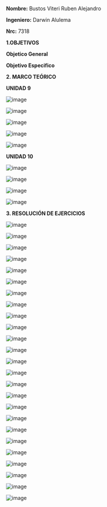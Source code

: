 **Nombre:** Bustos Viteri Ruben Alejandro

**Ingeniero:** Darwin Alulema

**Nrc:** 7318

**1.OBJETIVOS**

**Objetico General**

**Objetivo Especifico**

**2. MARCO TEÓRICO**

**UNIDAD 9**

![image](https://user-images.githubusercontent.com/105680588/177930956-dd76f04e-b1b0-4404-b946-f0602999888e.png)

![image](https://user-images.githubusercontent.com/105680588/177931016-0ce77c9e-ae3c-44b4-bb4f-dcb9f2a37f72.png)

![image](https://user-images.githubusercontent.com/105680588/177931075-a6f70f63-27d0-4f0b-9205-c19e6061a8e1.png)

![image](https://user-images.githubusercontent.com/105680588/177931127-8f3161b2-2641-422b-a4c7-6a0b7f84d65b.png)

![image](https://user-images.githubusercontent.com/105680588/177931184-6b4bc182-be4f-40d5-834a-19e49ae71ed3.png)

**UNIDAD 10**

![image](https://user-images.githubusercontent.com/105680588/177931275-c687cce9-7284-4bde-92a3-16ebf209fee9.png)

![image](https://user-images.githubusercontent.com/105680588/177931344-446ec8d5-583b-4045-8ffc-e33505a493d6.png)

![image](https://user-images.githubusercontent.com/105680588/177931415-5abc6bd7-6843-486f-a73b-1b8d3e8d91ce.png)

![image](https://user-images.githubusercontent.com/105680588/177931474-156bdd05-eb3a-45f7-87db-e5949bd44c91.png)

**3. RESOLUCIÓN DE EJERCICIOS**

![image](https://user-images.githubusercontent.com/105680588/177931874-371475cd-fddc-4013-b0b0-78a0c4ea9b58.png)

![image](https://user-images.githubusercontent.com/105680588/177931943-5c9eb940-6525-4b17-b489-abf9980bea33.png)

![image](https://user-images.githubusercontent.com/105680588/177931991-5c0fe096-ac79-41bc-a065-f25b15829fc1.png)

![image](https://user-images.githubusercontent.com/105680588/177932032-842a0a12-b96e-45af-9469-b8f0f50a254b.png)

![image](https://user-images.githubusercontent.com/105680588/177932065-fb88eb2f-2dee-4c11-99fc-0d21edffdb19.png)

![image](https://user-images.githubusercontent.com/105680588/177932112-2a5c9320-73dd-4ca8-8730-67809a6e6e9c.png)

![image](https://user-images.githubusercontent.com/105680588/177932139-29b434e7-9fc9-41d0-afd3-b558ac415619.png)

![image](https://user-images.githubusercontent.com/105680588/177932180-b531bada-6494-4841-90ef-d5b9e784f4ab.png)

![image](https://user-images.githubusercontent.com/105680588/177932230-8cad5204-381d-4117-a870-2d4eb9fdd656.png)

![image](https://user-images.githubusercontent.com/105680588/177932256-158de950-35a1-49d9-b1ec-6620d845ec1c.png)

![image](https://user-images.githubusercontent.com/105680588/177932290-e6bcbc2c-09c0-482c-bf06-f3e2444cff6c.png)

![image](https://user-images.githubusercontent.com/105680588/177932317-7cf419c4-68f6-48b3-b9a8-faef0a418313.png)

![image](https://user-images.githubusercontent.com/105680588/177932345-65103ffe-a899-4946-9631-96ecf542fb1d.png)

![image](https://user-images.githubusercontent.com/105680588/177932365-40b79423-1771-4210-8cd9-369191166a17.png)

![image](https://user-images.githubusercontent.com/105680588/177932402-3ffd7548-0a57-4d8c-9842-04e71652ae6f.png)

![image](https://user-images.githubusercontent.com/105680588/177932436-340871bd-7559-48ea-a4c9-3e2de5acedec.png)

![image](https://user-images.githubusercontent.com/105680588/177932470-a2d26c87-9e09-4e86-b0a1-2b1b22159380.png)

![image](https://user-images.githubusercontent.com/105680588/177932483-fb094f87-d07a-4938-8c87-68109ea4bde3.png)

![image](https://user-images.githubusercontent.com/105680588/177932532-a067c305-b40d-4c1e-b2dc-6c34d5027613.png)

![image](https://user-images.githubusercontent.com/105680588/177932561-fd9781c6-42f6-472d-8db9-2a3c4a30c4f1.png)

![image](https://user-images.githubusercontent.com/105680588/177932639-a4e53eba-9fdf-4462-8718-900d3e5c816b.png)

![image](https://user-images.githubusercontent.com/105680588/177932663-ecd4229b-84f0-4f3a-9150-c1b6e9ffb29f.png)

![image](https://user-images.githubusercontent.com/105680588/177932689-d92c8586-1153-4370-89f7-ab8b7fc92518.png)

![image](https://user-images.githubusercontent.com/105680588/177932836-0f4fa62f-3d32-4c04-9fe3-de588ec3d1b4.png)

![image](https://user-images.githubusercontent.com/105680588/177932870-31674ffd-f2fa-4365-a38c-f4c2d527defe.png)

